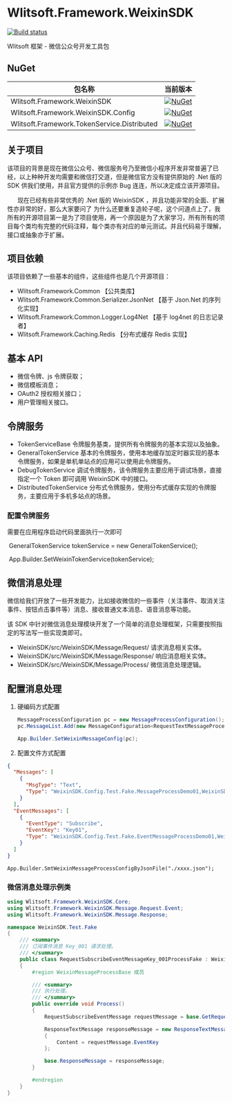 # Wlitsoft.Framework.WeixinSDK
[![Build status](https://ci.appveyor.com/api/projects/status/7yx2eghboc3hvhml?svg=true)](https://ci.appveyor.com/project/Wlitsoft/weixinsdk)

Wlitsoft 框架 - 微信公众号开发工具包

## NuGet

包名称  | 当前版本 |
-------- | :------------ |
Wlitsoft.Framework.WeixinSDK | [![NuGet](https://img.shields.io/nuget/v/Wlitsoft.Framework.WeixinSDK.svg)](https://www.nuget.org/packages/Wlitsoft.Framework.WeixinSDK)
Wlitsoft.Framework.WeixinSDK.Config | [![NuGet](https://img.shields.io/nuget/v/Wlitsoft.Framework.WeixinSDK.Config.svg)](https://www.nuget.org/packages/Wlitsoft.Framework.WeixinSDK.Config)
Wlitsoft.Framework.TokenService.Distributed | [![NuGet](https://img.shields.io/nuget/v/Wlitsoft.Framework.TokenService.Distributed.svg)](https://www.nuget.org/packages/Wlitsoft.Framework.TokenService.Distributed)

## 关于项目

​       该项目的背景是现在微信公众号、微信服务号乃至微信小程序开发非常普遍了已经，以上种种开发均需要和微信打交道，但是微信官方没有提供原始的 .Net 版的 SDK 供我们使用，并且官方提供的示例亦 Bug 连连，所以决定成立该开源项目。

        现在已经有些非常优秀的 .Net 版的 WeixinSDK ，并且功能非常的全面、扩展性亦非常的好，那么大家要问了 为什么还要重复造轮子呢，这个问道点上了，我所有的开源项目第一是为了项目使用，再一个原因是为了大家学习，所有所有的项目每个类均有完整的代码注释，每个类亦有对应的单元测试。并且代码易于理解，接口或抽象亦于扩展。

## 项目依赖

该项目依赖了一些基本的组件，这些组件也是几个开源项目：

- Wlitsoft.Framework.Common 【公共类库】
- Wlitsoft.Framework.Common.Serializer.JsonNet 【基于 Json.Net 的序列化实现】
- Wlitsoft.Framework.Common.Logger.Log4Net 【基于 log4net 的日志记录者】
- Wlitsoft.Framework.Caching.Redis 【分布式缓存 Redis 实现】

## 基本 API

- 微信令牌、js 令牌获取；
- 微信模板消息；
- OAuth2 授权相关接口；
- 用户管理相关接口。



## 令牌服务

- TokenServiceBase 令牌服务基类，提供所有令牌服务的基本实现以及抽象。
- GeneralTokenService 基本的令牌服务，使用本地缓存加定时器实现的基本令牌服务，如果是单机单站点的应用可以使用此令牌服务。
- DebugTokenService 调试令牌服务，该令牌服务主要应用于调试场景，直接指定一个 Token 即可调用 WeixinSDK 中的接口。
- DistributedTokenService 分布式令牌服务，使用分布式缓存实现的令牌服务，主要应用于多机多站点的场景。

### 配置令牌服务

需要在应用程序启动代码里面执行一次即可

​	GeneralTokenService tokenService = new GeneralTokenService();

​	App.Builder.SetWeixinTokenService(tokenService);



## 微信消息处理

微信给我们开放了一些开发能力，比如接收微信的一些事件（关注事件、取消关注事件、按钮点击事件等）消息、接收普通文本消息、语音消息等功能。

该 SDK 中针对微信消息处理模块开发了一个简单的消息处理框架，只需要按照指定的写法写一些实现类即可。

- WeixinSDK/src/WeixinSDK/Message/Request/ 请求消息相关实体。
- WeixinSDK/src/WeixinSDK/Message/Response/ 响应消息相关实体。
- WeixinSDK/src/WeixinSDK/Message/Process/ 微信消息处理逻辑。

## 配置消息处理

1. 硬编码方式配置

   ```c#
   MessageProcessConfiguration pc = new MessageProcessConfiguration();
   pc.MessageList.Add(new MessageConfiguration<RequestTextMessageProcessFake>(RequestMsgType.Text));

   App.Builder.SetWeixinMessageConfig(pc);
   ```



2. 配置文件方式配置



```json
{
  "Messages": [
    {
      "MsgType": "Text",
      "Type": "WeixinSDK.Config.Test.Fake.MessageProcessDemo01,WeixinSDK.Config.Test"
    }
  ],
  "EventMessages": [
    {
      "EventType": "Subscribe",
      "EventKey": "Key01",
      "Type": "WeixinSDK.Config.Test.Fake.EventMessageProcessDemo01,WeixinSDK.Config.Test"
    }
  ]
}
```

`App.Builder.SmtWeixinMessageProcessConfigByJsonFile("./xxxx.json");`



### 微信消息处理示例类

```c#
using Wlitsoft.Framework.WeixinSDK.Core;
using Wlitsoft.Framework.WeixinSDK.Message.Request.Event;
using Wlitsoft.Framework.WeixinSDK.Message.Response;

namespace WeixinSDK.Test.Fake
{
    /// <summary>
    /// 订阅事件消息 Key_001 请求处理。
    /// </summary>
    public class RequestSubscribeEventMessageKey_001ProcessFake : WeixinMessageProcessBase
    {
        #region WeixinMessageProcessBase 成员

        /// <summary>
        /// 执行处理。
        /// </summary>
        public override void Process()
        {
            RequestSubscribeEventMessage requestMessage = base.GetRequestMessage<RequestSubscribeEventMessage>();

            ResponseTextMessage responseMessage = new ResponseTextMessage()
            {
                Content = requestMessage.EventKey
            };

            base.ResponseMessage = responseMessage;
        }

        #endregion
    }
}
```